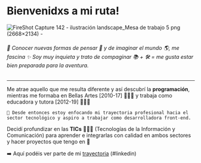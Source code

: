 # Bienvenidxs a mi ruta!

![FireShot Capture 142 - ilustración landscape_Mesa de trabajo 5 png (2668×2134) - ](https://user-images.githubusercontent.com/70572595/102495030-de4ef580-4075-11eb-89da-4525f425d117.png)

###### 🤩 Conocer nuevas formas de pensar 💬 y de imaginar el mundo 🌎, me fascina ✨ Soy muy inquieta y trato de compaginar 📚 + 🛠 = me gusta estar bien preparada para la aventura.

---

Me atrae aquello que me resulta diferente y así descubrí la **programación**, mientras me formaba en Bellas Artes [2010-17] 👩🏻‍🎨 y trabaja como educadora y tutora [2012-19] 👩🏻‍🏫

```
🚀 Desde entonces estoy enfocando mi trayectoria profesional hacia el sector tecnológico y aspiro a trabajar como desarrolladora front-end.
```

Decidí profundizar en las **TICs** 👩🏼‍💻 (Tecnologías de la Información y Comunicación) para aprender e integrarlas con calidad en ambos sectores y hacer proyectos que tengo en 🧠

➡️ Aquí podéis ver parte de mi [trayectoria](https://www.linkedin.com/in/estibalizbarato/) (#linkedin)

